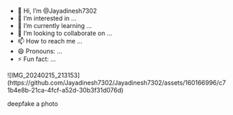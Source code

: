 - 👋 Hi, I’m @Jayadinesh7302
- 👀 I’m interested in ...
- 🌱 I’m currently learning ...
- 💞️ I’m looking to collaborate on ...
- 📫 How to reach me ...
- 😄 Pronouns: ...
- ⚡ Fun fact: ...

<!---
Jayadinesh7302/Jayadinesh7302 is a ✨ special ✨ repository because its `README.md` (this file) appears on your GitHub profile.
You can click the Preview link to take a look at your changes.
---> ![IMG_20240215_213153](https://github.com/Jayadinesh7302/Jayadinesh7302/assets/160166996/c71b4e8b-21ca-4fcf-a52d-30b3f31d076d)
deepfake a photo

